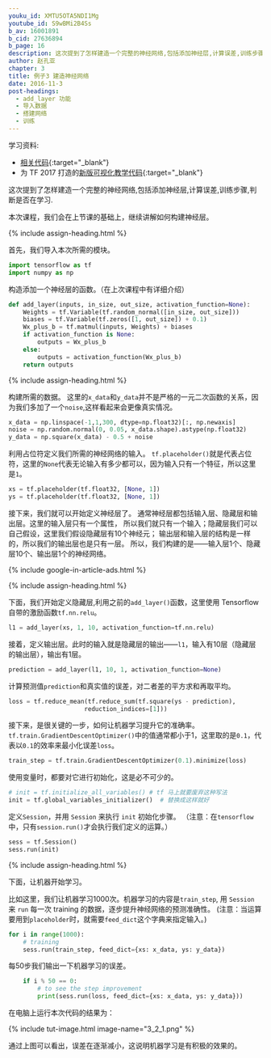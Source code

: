 ```yaml
---
youku_id: XMTU5OTA5NDI1Mg
youtube_id: S9wBMi2B4Ss
b_av: 16001891
b_cid: 27636894
b_page: 16
description: 这次提到了怎样建造一个完整的神经网络,包括添加神经层,计算误差,训练步骤,判断是否在学习.
author: 赵孔亚
chapter: 3
title: 例子3 建造神经网络
date: 2016-11-3
post-headings:
  - add_layer 功能
  - 导入数据
  - 搭建网络
  - 训练
---
```



学习资料:
  * [相关代码](https://github.com/MorvanZhou/tutorials/blob/master/tensorflowTUT/tensorflow11_build_network.py){:target="_blank"}
  * 为 TF 2017 打造的[新版可视化教学代码](https://github.com/MorvanZhou/Tensorflow-Tutorial){:target="_blank"}

这次提到了怎样建造一个完整的神经网络,包括添加神经层,计算误差,训练步骤,判断是否在学习.

本次课程，我们会在上节课的基础上，继续讲解如何构建神经层。

{% include assign-heading.html %}

首先，我们导入本次所需的模块。
	
```python
import tensorflow as tf
import numpy as np
```

构造添加一个神经层的函数。（在上次课程中有详细介绍）

```python
def add_layer(inputs, in_size, out_size, activation_function=None):
    Weights = tf.Variable(tf.random_normal([in_size, out_size]))
    biases = tf.Variable(tf.zeros([1, out_size]) + 0.1)
    Wx_plus_b = tf.matmul(inputs, Weights) + biases
    if activation_function is None:
        outputs = Wx_plus_b
    else:
        outputs = activation_function(Wx_plus_b)
    return outputs
```

{% include assign-heading.html %}

构建所需的数据。
这里的`x_data`和`y_data`并不是严格的一元二次函数的关系，因为我们多加了一个`noise`,这样看起来会更像真实情况。

```python
x_data = np.linspace(-1,1,300, dtype=np.float32)[:, np.newaxis]
noise = np.random.normal(0, 0.05, x_data.shape).astype(np.float32)
y_data = np.square(x_data) - 0.5 + noise
```

利用占位符定义我们所需的神经网络的输入。
`tf.placeholder()`就是代表占位符，这里的`None`代表无论输入有多少都可以，因为输入只有一个特征，所以这里是`1`。

```python
xs = tf.placeholder(tf.float32, [None, 1])
ys = tf.placeholder(tf.float32, [None, 1])
```

接下来，我们就可以开始定义神经层了。
通常神经层都包括输入层、隐藏层和输出层。这里的输入层只有一个属性，
所以我们就只有一个输入；隐藏层我们可以自己假设，这里我们假设隐藏层有10个神经元；
输出层和输入层的结构是一样的，所以我们的输出层也是只有一层。
所以，我们构建的是——输入层1个、隐藏层10个、输出层1个的神经网络。

{% include google-in-article-ads.html %}

{% include assign-heading.html %}


下面，我们开始定义隐藏层,利用之前的`add_layer()`函数，这里使用 Tensorflow 自带的激励函数`tf.nn.relu`。

```python
l1 = add_layer(xs, 1, 10, activation_function=tf.nn.relu)
```

接着，定义输出层。此时的输入就是隐藏层的输出——`l1`，输入有10层（隐藏层的输出层），输出有1层。

```python
prediction = add_layer(l1, 10, 1, activation_function=None)
```

计算预测值`prediction`和真实值的误差，对二者差的平方求和再取平均。

```python
loss = tf.reduce_mean(tf.reduce_sum(tf.square(ys - prediction),
                     reduction_indices=[1]))
```

接下来，是很关键的一步，如何让机器学习提升它的准确率。`tf.train.GradientDescentOptimizer()`中的值通常都小于1，这里取的是`0.1`，代表以`0.1`的效率来最小化误差`loss`。

```python
train_step = tf.train.GradientDescentOptimizer(0.1).minimize(loss)
```

使用变量时，都要对它进行初始化，这是必不可少的。

```python
# init = tf.initialize_all_variables() # tf 马上就要废弃这种写法
init = tf.global_variables_initializer()  # 替换成这样就好
```

定义`Session`，并用 `Session` 来执行 `init` 初始化步骤。
（注意：在`tensorflow`中，只有`session.run()`才会执行我们定义的运算。）

```python
sess = tf.Session()
sess.run(init)
```

{% include assign-heading.html %}

下面，让机器开始学习。

比如这里，我们让机器学习1000次。机器学习的内容是`train_step`, 用 `Session` 来 `run` 每一次 training 的数据，逐步提升神经网络的预测准确性。
(注意：当运算要用到`placeholder`时，就需要`feed_dict`这个字典来指定输入。) 

```python
for i in range(1000):
    # training
    sess.run(train_step, feed_dict={xs: x_data, ys: y_data})
```

每50步我们输出一下机器学习的误差。

```python
    if i % 50 == 0:
        # to see the step improvement
        print(sess.run(loss, feed_dict={xs: x_data, ys: y_data}))
```

在电脑上运行本次代码的结果为：

{% include tut-image.html image-name="3_2_1.png" %}

通过上图可以看出，误差在逐渐减小，这说明机器学习是有积极的效果的。